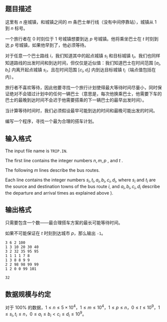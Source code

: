 ## 题目描述

这里有 $n$ 座城镇，和城镇之间的 $m$ 条巴士单行线（没有中间停靠站），城镇从 $1$ 到 $n$ 标号。

一个旅行者在 $0$ 时刻位于 $1$ 号城镇想要到达 $p$ 号城镇。他将乘坐巴士在 $t$ 时刻到达 $p$ 号城镇，如果他早到了，他必须等待。

对于任意一个巴士路线 $i$，我们知道其中的起点城镇 $s_i$ 和目标城镇 $t_i$。我们也同样知道路线的出发时间和到达时间，但仅仅是近似值：我们知道巴士在时间范围 $[a_i, b_i]$ 内离开起点城镇 $s_i$，且在时间范围 $[c_i, d_i]$ 内到达目标城镇 $t_i$（端点值包括在内）。

旅行者不喜欢等待，因此他要寻找一个旅行计划使得最大等待时间尽量小，同时保证绝对不会错过计划中的任何一辆巴士（意思是，每次他换乘巴士，他需要下车的巴士的最晚到达时间不会迟于他需要搭乘的下一辆巴士的最早出发时间）。

当计算等待时间时，我们必须假设最早可能到达的时间和最晚可能出发的时间。

编写一个程序，寻找一个最为合理的搭车计划。

## 输入格式

The input file name is `TRIP.IN`.

The first line contains the integer numbers $n,m,p$ , and $t$ . 

The following $m$ lines describe the bus routes. 

Each line contains the integer numbers $s_i, t_i, a_i, b_i, c_i, d_i$, where $s_i$ and $t_i$ are the source and destination towns of the bus route $i$, and $a_i, b_i, c_i, d_i$ describe the departure and arrival times as explained above ).

## 输出格式

只需要包含一个数——最合理搭车方案的最长可能等待时间。

如果不可能保证在 $t$ 时刻到达城市 $p$，那么输出 `-1`。



```input1
3 6 2 100
1 3 10 20 30 40
3 2 32 35 95 95
1 1 1 1 7 8
1 3 8 8 9 9
2 2 98 98 99 99
1 2 0 0 99 101
```



```output1
32
```

## 数据规模与约定

对于 $100\%$ 的数据，$1\leq n\leq 5\times 10^4$，$1\leq m\leq 10^4$，$1\leq p\leq n$，$0\leq t\leq 10^9$，$1\leq s_i,t_i\leq n$，$0\leq a_i\leq b_i < c_i \leq d_i\leq 10^9$。

